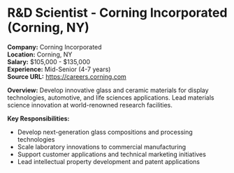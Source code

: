 # R&D Scientist - Corning Incorporated (Corning, NY)

**Company:** Corning Incorporated  
**Location:** Corning, NY  
**Salary:** $105,000 - $135,000  
**Experience:** Mid-Senior (4-7 years)  
**Source URL:** https://careers.corning.com

**Overview:** Develop innovative glass and ceramic materials for display technologies, automotive, and life sciences applications. Lead materials science innovation at world-renowned research facilities.

**Key Responsibilities:**
- Develop next-generation glass compositions and processing technologies
- Scale laboratory innovations to commercial manufacturing
- Support customer applications and technical marketing initiatives
- Lead intellectual property development and patent applications